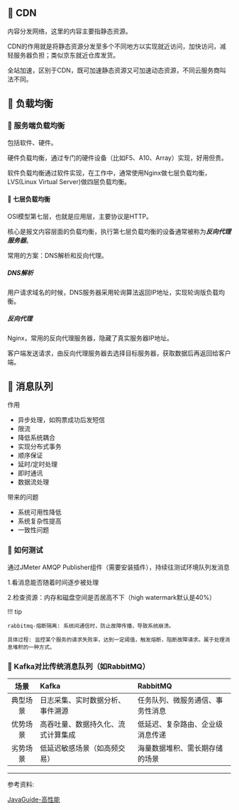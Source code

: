 ## 📌 CDN

内容分发网络，这里的内容主要指静态资源。

CDN的作用就是将静态资源分发至多个不同地方以实现就近访问，加快访问，减轻服务器负担；类似京东就近仓库发货。

全站加速，区别于CDN，既可加速静态资源又可加速动态资源，不同云服务商叫法不同。

## 📌 负载均衡

### 🚁 服务端负载均衡

包括软件、硬件。

硬件负载均衡，通过专门的硬件设备（比如F5、A10、Array）实现，好用但贵。

软件负载均衡通过软件实现，在工作中，通常使用Nginx做七层负载均衡，LVS(Linux Virtual Server)做四层负载均衡。

#### 🔧 七层负载均衡

OSI模型第七层，也就是应用层，主要协议是HTTP。

核心是报文内容层面的负载均衡，执行第七层负载均衡的设备通常被称为***反向代理服务器***。

常用的方案：DNS解析和反向代理。

##### DNS解析

用户请求域名的时候，DNS服务器采用轮询算法返回IP地址，实现轮询版负载均衡。

##### 反向代理

Nginx，常用的反向代理服务器，隐藏了真实服务器IP地址。

客户端发送请求，由反向代理服务器去选择目标服务器，获取数据后再返回给客户端。

## 📌 消息队列

作用

* 异步处理，如购票成功后发短信
* 限流
* 降低系统耦合
* 实现分布式事务
* 顺序保证
* 延时/定时处理
* 即时通讯
* 数据流处理

带来的问题

* 系统可用性降低
* 系统复杂性提高
* 一致性问题

### 🚁 如何测试

通过JMeter AMQP Publisher组件（需要安装插件），持续往测试环境队列发消息

1.看消息能否随着时间逐步被处理

2.检查资源：内存和磁盘空间是否居高不下（high watermark默认是40%）

!!! tip

    rabbitmq-熔断隔离: 系统间通信时，防止故障传播，导致系统崩溃。
    
    具体过程: 监控某个服务的请求失败率，达到一定阈值，触发熔断，阻断故障请求。属于处理消息堆积的一种方式。

### 🚁 Kafka对比传统消息队列（如RabbitMQ）

|  场景	  | Kafka               | RabbitMQ          |
|:-----:|:--------------------|:------------------|
| 典型场景  | 	日志采集、实时数据分析、事件溯源   | 	任务队列、微服务通信、事务性消息 |
| 优势场景  | 	高吞吐量、数据持久化、流式计算集成	 | 低延迟、复杂路由、企业级消息传递  |
| 劣势场景	 | 低延迟敏感场景（如高频交易）	     | 海量数据堆积、需长期存储的场景   |

---

参考资料:

[JavaGuide-高性能](https://javaguide.cn/high-performance/)